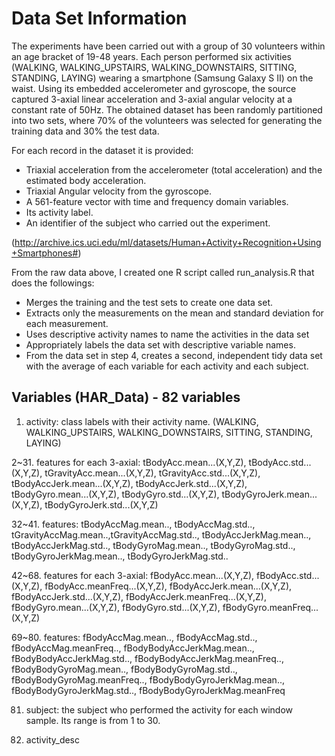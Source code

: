 # Data Set Information 

The experiments have been carried out with a group of 30 volunteers within an age bracket of 19-48 years. Each person performed six activities (WALKING, WALKING_UPSTAIRS, WALKING_DOWNSTAIRS, SITTING, STANDING, LAYING) wearing a smartphone (Samsung Galaxy S II) on the waist. Using its embedded accelerometer and gyroscope, the source captured 3-axial linear acceleration and 3-axial angular velocity at a constant rate of 50Hz. The obtained dataset has been randomly partitioned into two sets, where 70% of the volunteers was selected for generating the training data and 30% the test data. 

For each record in the dataset it is provided: 
- Triaxial acceleration from the accelerometer (total acceleration) and the estimated body acceleration. 
- Triaxial Angular velocity from the gyroscope. 
- A 561-feature vector with time and frequency domain variables. 
- Its activity label. 
- An identifier of the subject who carried out the experiment.

(http://archive.ics.uci.edu/ml/datasets/Human+Activity+Recognition+Using+Smartphones#)

From the raw data above, I created one R script called run_analysis.R that does the followings:
- Merges the training and the test sets to create one data set.
- Extracts only the measurements on the mean and standard deviation for each measurement.
- Uses descriptive activity names to name the activities in the data set
- Appropriately labels the data set with descriptive variable names.
- From the data set in step 4, creates a second, independent tidy data set with the average of each variable for each activity and each subject.

## Variables (HAR_Data) - 82 variables 

1. activity: class labels with their activity name. (WALKING, WALKING_UPSTAIRS, WALKING_DOWNSTAIRS, SITTING, STANDING, LAYING)
 
2~31.  features for each 3-axial: tBodyAcc.mean...(X,Y,Z), tBodyAcc.std...(X,Y,Z), tGravityAcc.mean...(X,Y,Z), 
 								tGravityAcc.std...(X,Y,Z), tBodyAccJerk.mean...(X,Y,Z), tBodyAccJerk.std...(X,Y,Z), 
 								tBodyGyro.mean...(X,Y,Z), tBodyGyro.std...(X,Y,Z), tBodyGyroJerk.mean...(X,Y,Z), 
								tBodyGyroJerk.std...(X,Y,Z)
								
32~41. features: 				tBodyAccMag.mean.., tBodyAccMag.std.., tGravityAccMag.mean..,tGravityAccMag.std.., 
 								tBodyAccJerkMag.mean.., tBodyAccJerkMag.std.., tBodyGyroMag.mean.., tBodyGyroMag.std..,
								tBodyGyroJerkMag.mean.., tBodyGyroJerkMag.std..
								
42~68. features for each 3-axial: fBodyAcc.mean...(X,Y,Z), fBodyAcc.std...(X,Y,Z), fBodyAcc.meanFreq...(X,Y,Z), 
 								fBodyAccJerk.mean...(X,Y,Z), fBodyAccJerk.std...(X,Y,Z), fBodyAccJerk.meanFreq...(X,Y,Z),
								fBodyGyro.mean...(X,Y,Z), fBodyGyro.std...(X,Y,Z),  fBodyGyro.meanFreq...(X,Y,Z) 
								
69~80. features: 				fBodyAccMag.mean.., fBodyAccMag.std.., fBodyAccMag.meanFreq.., fBodyBodyAccJerkMag.mean..,
 								fBodyBodyAccJerkMag.std.., fBodyBodyAccJerkMag.meanFreq.., fBodyBodyGyroMag.mean..,
								fBodyBodyGyroMag.std.., fBodyBodyGyroMag.meanFreq.., fBodyBodyGyroJerkMag.mean..,
								fBodyBodyGyroJerkMag.std.., fBodyBodyGyroJerkMag.meanFreq
								
81. subject: 				the subject who performed the activity for each window sample. Its range is from 1 to 30.
 
82. activity_desc   
     
 
     
